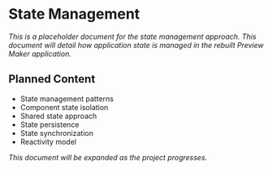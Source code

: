 # State Management

*This is a placeholder document for the state management approach. This document will detail how application state is managed in the rebuilt Preview Maker application.*

## Planned Content

- State management patterns
- Component state isolation
- Shared state approach
- State persistence
- State synchronization
- Reactivity model

*This document will be expanded as the project progresses.*